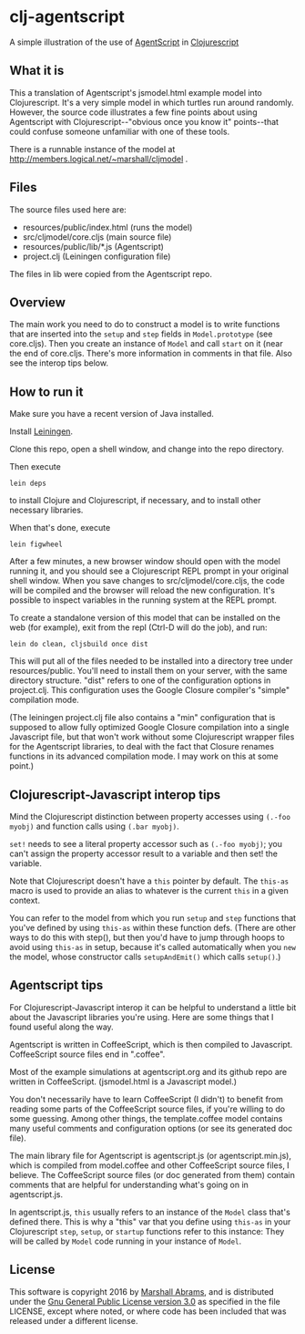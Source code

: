 # clj-agentscript
A simple illustration of the use of [AgentScript](http://agentscript.org)
in [Clojurescript](http://clojurescript.org)

## What it is

This a translation of Agentscript's jsmodel.html example model into
Clojurescript.  It's  a very simple model in which turtles run around
randomly.  However, the source code illustrates a few fine points about
using Agentscript with Clojurescript--"obvious once you know it"
points--that could confuse someone unfamiliar with one of these tools.

There is a runnable instance of the model at
http://members.logical.net/~marshall/cljmodel .

## Files

The source files used here are:

* resources/public/index.html (runs the model)
* src/cljmodel/core.cljs (main source file)
* resources/public/lib/*.js (Agentscript)
* project.clj (Leiningen configuration file)

The files in lib were copied from the Agentscript repo.  

## Overview

The main work you need to do to construct a model is to write functions
that are inserted into the `setup` and `step` fields in
`Model.prototype` (see core.cljs).  Then you create an instance of
`Model` and call `start` on it (near the end of core.cljs.  There's more
information in comments in that file.  Also see the interop tips below.

## How to run it

Make sure you have a recent version of Java installed.

Install [Leiningen](http://leiningen.org).

Clone this repo, open a shell window, and change into the repo
directory.

Then execute 

    lein deps

to install Clojure and Clojurescript, if necessary, and to
install other necessary libraries.

When that's done, execute

    lein figwheel

After a few minutes, a new browser window should open with the model
running it, and you should see a Clojurescript REPL prompt in your
original shell window.  When you save changes to src/cljmodel/core.cljs, the
code will be compiled and the browser will reload the new configuration.
It's possible to inspect variables in the running system at the REPL prompt.

To create a standalone version of this model that can be installed on
the web (for example), exit from the repl (Ctrl-D will do the job), and
run:

    lein do clean, cljsbuild once dist

This will put all of the files needed to be installed into a directory
tree under resources/public.  You'll need to install them on your
server, with the same directory structure.  "dist" refers to one of the
configuration options in project.clj. This configuration uses the Google
Closure compiler's "simple" compilation mode.

(The leiningen project.clj file also contains a "min" configuration that
is supposed to allow fully optimized Google Closure compilation into a
single Javascript file, but that won't work without some Clojurescript
wrapper files for the Agentscript libraries, to deal with the fact that
Closure renames functions in its advanced compilation mode.  I may work
on this at some point.)

## Clojurescript-Javascript interop tips

Mind the Clojurescript distinction between property accesses using
`(.-foo myobj)` and function calls using `(.bar myobj)`.

`set!` needs to see a literal property accessor such as `(.-foo
myobj)`; you can't assign the property accessor result to a variable and
then set! the variable.

Note that Clojurescript doesn't have a `this` pointer by default.
The `this-as` macro is used to provide an alias to whatever
is the current `this` in a given context.

You can refer to the model from which you run `setup` and `step`
functions that you've defined by using `this-as` within these function
defs.  (There are other ways to do this with step(), but then you'd
have to jump through hoops to avoid using `this-as` in setup, because
it's called automatically when you `new` the model, whose constructor
calls `setupAndEmit()` which calls `setup()`.)

## Agentscript tips

For Clojurescript-Javascript interop it can be helpful to understand a
little bit about the Javascript libraries you're using.  Here are some
things that I found useful along the way.

Agentscript is written in CoffeeScript, which is then compiled to
Javascript.  CoffeeScript source files end in ".coffee".

Most of the example simulations at agentscript.org and its github repo
are written in CoffeeScript.  (jsmodel.html is a Javascript model.)

You don't necessarily have to learn CoffeeScript (I didn't) to benefit
from reading some parts of the CoffeeScript source files, if you're
willing to do some guessing.  Among other things, the template.coffee
model contains many useful comments and configuration options (or see
its generated doc file).

The main library file for Agentscript is agentscript.js (or
agentscript.min.js), which is compiled from model.coffee and other
CoffeeScript source files, I believe.  The CoffeeScript source files (or
doc generated from them) contain comments that are helpful for
understanding what's going on in agentscript.js.

In agentscript.js, `this` usually refers to an instance of the `Model`
class that's defined there.  This is why a "this" var that you define
using `this-as` in your Clojurescript `step`, `setup`, or `startup`
functions refer to this instance: They will be called by `Model` code
running in your instance of `Model`.

## License

This software is copyright 2016 by [Marshall
Abrams](http://members.logical.net/~marshall/), and is distributed under
the [Gnu General Public License version
3.0](http://www.gnu.org/copyleft/gpl.html) as specified in the file
LICENSE, except where noted, or where code has been included that was
released under a different license.
